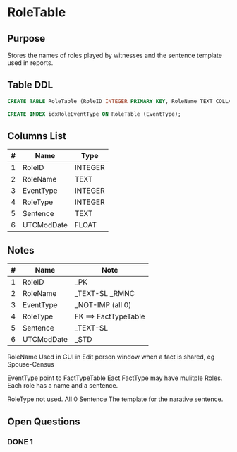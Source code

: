 # RoleTable

## Purpose

Stores the names of roles played by witnesses and the sentence template used in reports.

## Table DDL

``` SQL
CREATE TABLE RoleTable (RoleID INTEGER PRIMARY KEY, RoleName TEXT COLLATE RMNOCASE, EventType INTEGER, RoleType INTEGER, Sentence TEXT, UTCModDate FLOAT );

CREATE INDEX idxRoleEventType ON RoleTable (EventType);
```

## Columns List

| #   | Name       | Type    |
| --- | ---------- | ------- |
| 1   | RoleID     | INTEGER |
| 2   | RoleName   | TEXT    |
| 3   | EventType  | INTEGER |
| 4   | RoleType   | INTEGER |
| 5   | Sentence   | TEXT    |
| 6   | UTCModDate | FLOAT   |

## Notes

| #   | Name       | Note                 |
| --- | ---------- | -------------------- |
| 1   | RoleID     | _PK                  |
| 2   | RoleName   | _TEXT-SL  _RMNC      |
| 3   | EventType  | _NOT-IMP (all 0)     |
| 4   | RoleType   | FK ==> FactTypeTable |
| 5   | Sentence   | _TEXT-SL             |
| 6   | UTCModDate | _STD                 |

RoleName  Used in GUI in Edit person window when a fact is shared, eg Spouse-Census

EventType   point to FactTypeTable
Eact FactType may have mulitple Roles. Each role has a name and a sentence.

RoleType   not used. All 0
Sentence  The template for the narative sentence.



## Open Questions


### DONE 1
